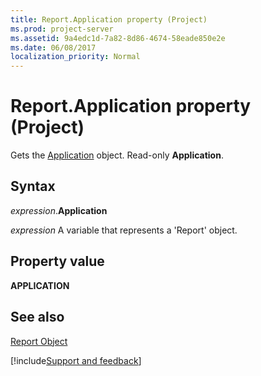 ```yaml
---
title: Report.Application property (Project)
ms.prod: project-server
ms.assetid: 9a4edc1d-7a82-8d86-4674-58eade850e2e
ms.date: 06/08/2017
localization_priority: Normal
---
```



# Report.Application property (Project)
Gets the [Application](Project.Application.md) object. Read-only **Application**.

## Syntax

_expression_.**Application**

_expression_ A variable that represents a 'Report' object.


## Property value

 **APPLICATION**


## See also


[Report Object](Project.report.md)

[!include[Support and feedback](~/includes/feedback-boilerplate.md)]